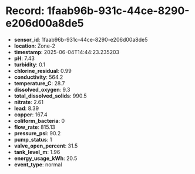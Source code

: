 # Record: 1faab96b-931c-44ce-8290-e206d00a8de5

- **sensor_id**: 1faab96b-931c-44ce-8290-e206d00a8de5
- **location**: Zone-2
- **timestamp**: 2025-06-04T14:44:23.235203
- **pH**: 7.43
- **turbidity**: 0.1
- **chlorine_residual**: 0.99
- **conductivity**: 564.2
- **temperature_C**: 28.7
- **dissolved_oxygen**: 9.3
- **total_dissolved_solids**: 990.5
- **nitrate**: 2.61
- **lead**: 8.39
- **copper**: 167.4
- **coliform_bacteria**: 0
- **flow_rate**: 815.13
- **pressure_psi**: 90.2
- **pump_status**: 1
- **valve_open_percent**: 31.5
- **tank_level_m**: 1.96
- **energy_usage_kWh**: 20.5
- **event_type**: normal